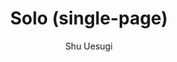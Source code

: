 ---
title: "Solo (single-page)"
github: http://github.com/chibicode/solo/
demo: http://chibicode.github.io/solo/
author: Shu Uesugi
draft: true
ssg:
  - Jekyll
cms:
  - No Cms
---